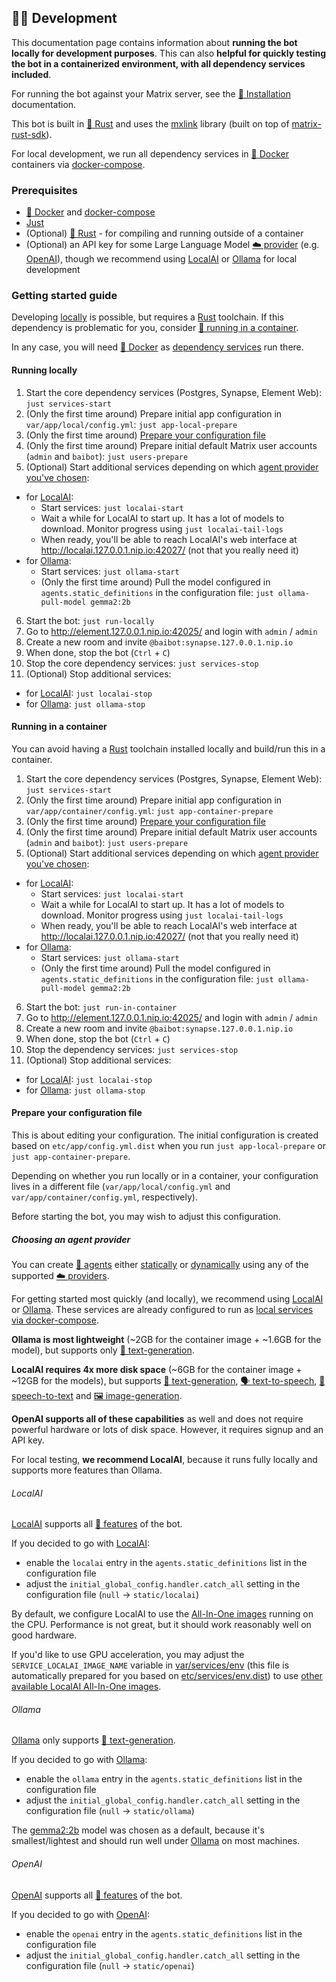 ## 🧑‍💻 Development

This documentation page contains information about **running the bot locally for development purposes**.
This can also **helpful for quickly testing the bot in a containerized environment, with all dependency services included**.

For running the bot against your Matrix server, see the [🚀 Installation](./installation.md) documentation.

This bot is built in [🦀 Rust](https://www.rust-lang.org/) and uses the [mxlink](https://github.com/etkecc/rust-mxlink) library (built on top of [matrix-rust-sdk](https://github.com/matrix-org/matrix-rust-sdk)).

For local development, we run all dependency services in [🐋 Docker](https://www.docker.com/) containers via [docker-compose](https://docs.docker.com/compose/).


### Prerequisites

- [🐋 Docker](https://www.docker.com/) and [docker-compose](https://docs.docker.com/compose/)
- [Just](https://github.com/casey/just)
- (Optional) [🦀 Rust](https://www.rust-lang.org/) - for compiling and running outside of a container
- (Optional) an API key for some Large Language Model [☁️ provider](./providers.md) (e.g. [OpenAI](./providers.md#openai)), though we recommend using [LocalAI](#localai) or [Ollama](#ollama) for local development


### Getting started guide

Developing [locally](#running-locally) is possible, but requires a [Rust](https://www.rust-lang.org/) toolchain.
If this dependency is problematic for you, consider [🐋 running in a container](#running-in-a-container).

In any case, you will need [🐋 Docker](https://www.docker.com/) as [dependency services](../etc/services/) run there.


#### Running locally

1. Start the core dependency services (Postgres, Synapse, Element Web): `just services-start`
2. (Only the first time around) Prepare initial app configuration in `var/app/local/config.yml`: `just app-local-prepare`
3. (Only the first time around) [Prepare your configuration file](#prepare-your-configuration-file)
4. (Only the first time around) Prepare initial default Matrix user accounts (`admin` and `baibot`): `just users-prepare`
5. (Optional) Start additional services depending on which [agent provider you've chosen](#choosing-an-agent-provider):
  - for [LocalAI](#localai):
    - Start services: `just localai-start`
	- Wait a while for LocalAI to start up. It has a lot of models to download. Monitor progress using `just localai-tail-logs`
	- When ready, you'll be able to reach LocalAI's web interface at http://localai.127.0.0.1.nip.io:42027/ (not that you really need it)
  - for [Ollama](#ollama):
    - Start services: `just ollama-start`
    - (Only the first time around) Pull the model configured in `agents.static_definitions` in the configuration file: `just ollama-pull-model gemma2:2b`
6. Start the bot: `just run-locally`
7. Go to http://element.127.0.0.1.nip.io:42025/ and login with `admin` / `admin`
8. Create a new room and invite `@baibot:synapse.127.0.0.1.nip.io`
9. When done, stop the bot (`Ctrl` + `C`)
10. Stop the core dependency services: `just services-stop`
11. (Optional) Stop additional services:
  - for [LocalAI](#localai): `just localai-stop`
  - for [Ollama](#ollama): `just ollama-stop`


#### Running in a container

You can avoid having a [Rust](https://www.rust-lang.org/) toolchain installed locally and build/run this in a container.

1. Start the core dependency services (Postgres, Synapse, Element Web): `just services-start`
2. (Only the first time around) Prepare initial app configuration in `var/app/container/config.yml`: `just app-container-prepare`
3. (Only the first time around) [Prepare your configuration file](#prepare-your-configuration-file)
4. (Only the first time around) Prepare initial default Matrix user accounts (`admin` and `baibot`): `just users-prepare`
5. (Optional) Start additional services depending on which [agent provider you've chosen](#choosing-an-agent-provider):
  - for [LocalAI](#localai):
    - Start services: `just localai-start`
	- Wait a while for LocalAI to start up. It has a lot of models to download. Monitor progress using `just localai-tail-logs`
	- When ready, you'll be able to reach LocalAI's web interface at http://localai.127.0.0.1.nip.io:42027/ (not that you really need it)
  - for [Ollama](#ollama):
    - Start services: `just ollama-start`
    - (Only the first time around) Pull the model configured in `agents.static_definitions` in the configuration file: `just ollama-pull-model gemma2:2b`
6. Start the bot: `just run-in-container`
7. Go to http://element.127.0.0.1.nip.io:42025/ and login with `admin` / `admin`
8. Create a new room and invite `@baibot:synapse.127.0.0.1.nip.io`
9. When done, stop the bot (`Ctrl` + `C`)
10. Stop the dependency services: `just services-stop`
11. (Optional) Stop additional services:
  - for [LocalAI](#localai): `just localai-stop`
  - for [Ollama](#ollama): `just ollama-stop`


#### Prepare your configuration file

This is about editing your configuration. The initial configuration is created based on `etc/app/config.yml.dist` when you run `just app-local-prepare` or `just app-container-prepare`.

Depending on whether you run locally or in a container, your configuration lives in a different file (`var/app/local/config.yml` and `var/app/container/config.yml`, respectively).

Before starting the bot, you may wish to adjust this configuration.


##### Choosing an agent provider

You can create [🤖 agents](./agents.md) either [statically](./configuration/README.md#static-configuration) or [dynamically](./configuration/README.md#dynamic-configuration) using any of the supported [☁️ providers](./providers.md).

For getting started most quickly (and locally), we recommend using [LocalAI](#localai) or [Ollama](#ollama). These services are already configured to run as [local services via docker-compose](../etc/services/).

**Ollama is most lightweight** (~2GB for the container image + ~1.6GB for the model), but supports only [💬 text-generation](./features.md#-text-generation).

**LocalAI requires 4x more disk space** (~6GB for the container image + ~12GB for the models), but supports [💬 text-generation](./features.md#-text-generation), [🗣️ text-to-speech](./features.md#️-text-to-speech), [🦻 speech-to-text](./features.md#-speech-to-text) and [🖼️ image-generation](./features.md#️-image-creation).

**OpenAI supports all of these capabilities** as well and does not require powerful hardware or lots of disk space. However, it requires signup and an API key.

For local testing, **we recommend LocalAI**, because it runs fully locally and supports more features than Ollama.

###### LocalAI

[LocalAI](./providers.md#localai) supports all [🌟 features](./features.md) of the bot.

If you decided to go with [LocalAI](./providers.md#localai):

- enable the `localai` entry in the `agents.static_definitions` list in the configuration file
- adjust the `initial_global_config.handler.catch_all` setting in the configuration file (`null` -> `static/localai`)

By default, we configure LocalAI to use the [All-In-One images](https://localai.io/basics/container/#all-in-one-images) running on the CPU.
Performance is not great, but it should work reasonably well on good hardware.

If you'd like to use GPU acceleration, you may adjust the `SERVICE_LOCALAI_IMAGE_NAME` variable in [var/services/env](../var/services/env) (this file is automatically prepared for you based on [etc/services/env.dist](../etc/services/env.dist)) to use [other available LocalAI All-In-One images](https://localai.io/basics/container/#available-aio-images).

###### Ollama

[Ollama](./providers.md#ollama) only supports [💬 text-generation](./features.md#-text-generation).

If you decided to go with [Ollama](./providers.md#ollama):

- enable the `ollama` entry in the `agents.static_definitions` list in the configuration file
- adjust the `initial_global_config.handler.catch_all` setting in the configuration file (`null` -> `static/ollama`)

The [gemma2:2b](https://ollama.com/library/gemma2:2b) model was chosen as a default, because it's smallest/lightest and should run well under [Ollama](./providers.md#ollama) on most machines.

###### OpenAI

[OpenAI](./providers.md#openai) supports all [🌟 features](./features.md) of the bot.

If you decided to go with [OpenAI](./providers.md#openai):

- enable the `openai` entry in the `agents.static_definitions` list in the configuration file
- adjust the `initial_global_config.handler.catch_all` setting in the configuration file (`null` -> `static/openai`)
